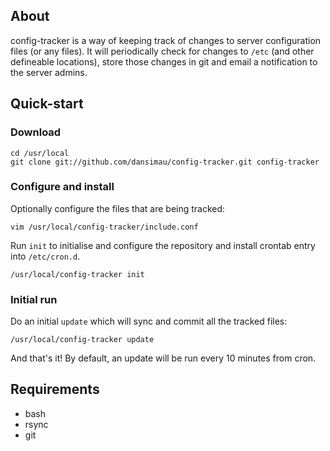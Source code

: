 ## About

config-tracker is a way of keeping track of changes to server configuration files (or any files). It will periodically check for changes to `/etc` (and other defineable locations), store those changes in git and email a notification to the server admins.

## Quick-start

### Download

	cd /usr/local
	git clone git://github.com/dansimau/config-tracker.git config-tracker

### Configure and install

Optionally configure the files that are being tracked:

	vim /usr/local/config-tracker/include.conf

Run `init` to initialise and configure the repository and install crontab entry into `/etc/cron.d`.

	/usr/local/config-tracker init

### Initial run

Do an initial `update` which will sync and commit all the tracked files:

	/usr/local/config-tracker update

And that's it! By default, an update will be run every 10 minutes from cron.

## Requirements

 * bash
 * rsync
 * git

